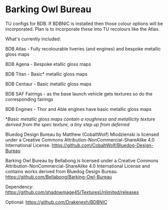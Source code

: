 # Barking Owl Bureau

TU configs for BDB. If BDBNIC is installed then those colour options will be incorporated. Plan is to incorporate these into TU recolours like the Atlas.

What's currently included:

BDB Atlas - Fully recolourable liveries (and engines) and bespoke metallic gloss maps

BDB Agena - Bespoke etallic gloss maps

BDB Titan - Basic* metallic gloss maps

BDB Centaur - Basic metallic gloss maps

BDB SAF Fairings - as the base launch vehicle gets textures so do the corresponding fairings

BDB Engines - Thor and Able engines have basic metallic gloss maps


**Basic metallic gloss maps contain a roughness and metallicity texture derived from the spec texture, a tiny step up from deferred*

Bluedog Design Bureau by Matthew (CobaltWolf) Mlodzienski is licensed under a Creative Commons Attribution-NonCommercial-ShareAlike 4.0 International License.
https://github.com/CobaltWolf/Bluedog-Design-Bureau

Barking Owl Bureau by Bellabong is licensed under a Creative Commons Attribution-NonCommercial-ShareAlike 4.0 International License and contains works derived from Bluedog Design Bureau.
https://github.com/Bellabong/Barking-Owl-Bureau

Dependency:
https://github.com/shadowmage45/TexturesUnlimited/releases

Optional:
https://github.com/Drakenexh/BDBNIC
